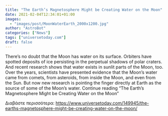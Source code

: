 ```yaml
---
title: "The Earth’s Magnetosphere Might be Creating Water on the Moon"
date: 2021-02-04T12:34:01+01:00
images:
  - "images/post/MoonWaterEarth_2000x1200.jpg"
author: "AstroBot"
categories: ["News"]
tags: ["universetoday.com"]
draft: false
---
```


There’s no doubt that the Moon has water on its surface. Orbiters have spotted deposits of ice persisting in the perpetual shadows of polar craters. And recent research shows that water exists in sunlit parts of the Moon, too.  Over the years, scientists have presented evidence that the Moon’s water came from comets, from asteroids, from inside the Moon, and even from the Sun. But now new research is pointing the finger directly at Earth as the source of some of the Moon’s water. Continue reading “The Earth’s Magnetosphere Might be Creating Water on the Moon” 

Διαβάστε περισσότερα: https://www.universetoday.com/149945/the-earths-magnetosphere-might-be-creating-water-on-the-moon/
